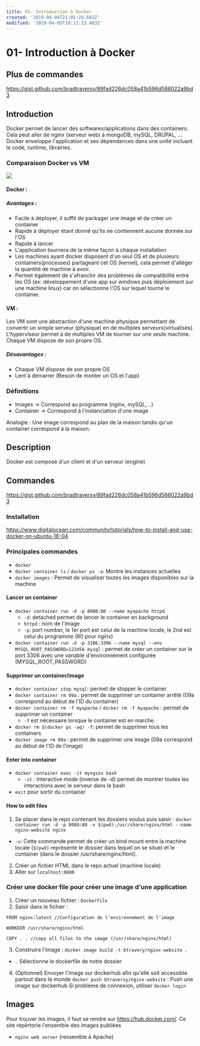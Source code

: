 ```yaml
---
title: 01- Introduction à Docker
created: '2019-04-04T21:05:29.682Z'
modified: '2019-04-05T16:11:13.483Z'
---
```


# 01- Introduction à Docker
## Plus de commandes 
https://gist.github.com/bradtraversy/89fad226dc058a41b596d586022a9bd3
## Introduction
Docker permet de lancer des softwares/applications dans des containers.
Cela peut aller de nginx (serveur web) à mongoDB, mySQL, DRUPAL, ...
Docker enveloppe l'application et ses dépendances dans une unité incluant le code, runtime, librairies.
### Comparaison Docker vs VM
![](@attachment/dockervmware.png)
#### Docker :
##### Avantages :
- Facile à déployer, il suffit de packager une image et de créer un container
- Rapide à déployer étant donné qu'ils ne contiennent aucune donnée sur l'OS
- Rapide à lancer
- L'application tournera de la même façon à chaque installation
- Les machines ayant docker disposent d'un seul OS et de plusieurs containers(processes) partageant cet OS (kernel), cela permet d'alléger la quantité de machine à avoir.
- Permet également de s'afranchir des problèmes de compatibilité entre les OS (ex: développement d'une app sur windows puis déploiement sur une machine linux) car on sélectionne l'OS sur lequel tourne le container.

#### VM :
Les VM sont une abstraction d'une machine physique permettant de convertir un simple serveur (physique) en de multiples serveurs(virtualisés).
L'hyperviseur permet à de multiples VM de tourner sur une seule machine.
Chaque VM dispose de son propre OS.
##### Désavantages :
- Chaque VM dispose de son propre OS 
- Lent à démarrer (Besoin de monter un OS et l'app)

### Définitions
- Images -> Correspond au programme (nginx, mySQL, ..)
- Container -> Correspond à l'instanciation d'une image

Analogie : Une image correspond au plan de la maison tandis qu'un container correspond à la maison.
## Description
Docker est composé d'un client et d'un serveur (engine)
## Commandes
https://gist.github.com/bradtraversy/89fad226dc058a41b596d586022a9bd3
### Installation
https://www.digitalocean.com/community/tutorials/how-to-install-and-use-docker-on-ubuntu-18-04
### Principales commandes
- `docker`
- `docker container ls` / `docker ps -a`: Montre les instances actuelles
- `docker images` : Permet de visualiser toutes les images disponibles sur la machine
#### Lancer un container
- `docker container run -d -p 8080:80 --name myapache httpd`
  - `-d`: detached permet de lancer le container en background
  - `httpd` : nom de l'image
  - `-p`: port number, le 1er port est celui de la machine locale, le 2nd est celui du programme (80 pour nginx)
- `docker container run -d -p 3306:3306 --name mysql --env MYSQL_ROOT_PASSWORD=123456 mysql` : permet de créer un container sur le port 3306 avec une variable d'environnement configurée (MYSQL_ROOT_PASSWORD)
#### Supprimer un container/image
- `docker container stop mysql`: permet de stopper le container
- `docker container rm 09a` : permet de supprimer un container arrêté (09a correspond au début de l'ID du container)
- `docker container rm -f myapache` / `docker rm -f myapache` : permet de supprimer un container
  - `-f` est nécessaire lorsque le container est en marche.
- `docker rm $(docker ps -aq) -f`: permet de supprimer tous les containers
- `docker image rm 09a` : permet de supprimer une image (09a correspond au début de l'ID de l'image)
#### Enter into container
- `docker container exec -it mynginx bash`
  - `-it` : interactive mode (inverse de -d) permet de montrer toutes les interactions avec le serveur dans le bash
- `exit` pour sortir du container
#### How to edit files
1. Se placer dans le repo contenant les dossiers voulus puis saisir :
`docker container run -d -p 8080:80 -v $(pwd):/usr/share/nginx/html --name nginx-website nginx`
- `-v`: Cette commande permet de créer un bind mount entre la machine locale (`$(pwd)` représente le dossier dans lequel on se situe) et le container (dans le dossier /usr/share/nginx/html).
2. Créer un fichier HTML dans le repo actuel (machine locale)
3. Aller sur `localhost:8080`
### Créer une docker file pour créer une image d'une application
1. Créer un nouveau fichier : `Dockerfile`
2. Saisir dans le fichier :
```
FROM nginx:latest //Configuration de l'environnement de l'image

WORKDIR /usr/share/nginx/html

COPY . . //copy all files to the image (/usr/share/nginx/html)
```
3. Construire l'image :
`docker image build -t btravery/nginx-website .`
- `.` Sélectionne le dockerfile de notre dossier
4. (Optionnel) Envoyer l'image sur dockerhub afin qu'elle soit accessible partout dans le monde
`docker push btraversy/nginx-website` : Push une image sur dockerhub 
Si problème de connexion, utiliser `docker login`

## Images
Pour trouver les images, il faut se rendre sur https://hub.docker.com/. Ce site répértorie l'ensemble des images publiées
- `nginx web server` (ressemble à Apache)


